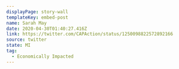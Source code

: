 ```yaml
---
displayPage: story-wall
templateKey: embed-post
name: Sarah May
date: 2020-04-30T01:40:27.416Z
link: https://twitter.com/CAPAction/status/1250098822572892166
source: twitter
state: MI
tag:
  - Economically Impacted
---
```

